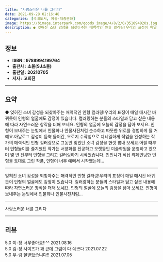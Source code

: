 ```yaml
---
title: "사랑스러운 너를 그리다"
date: 2021-09-28 02:16:48
categories: [국내도서, 예술-대중문화]
image: https://bimage.interpark.com/goods_image/4/8/2/0/351894820s.jpg
description: ● 잊혀진 소녀 감성을 되찾아주는 매력적인 인형 컬러링!우리의 표정이 매일 매시간 바뀌듯이 인형의 얼굴에도 감정이 있습니다. 컬러링하는 분들의 스타일과 담고 싶은 내용에 따라 자연스러운 창작을 더해 보세요. 인형의 얼굴에 오늘의 감정을 담아 보세요. 인형이 보내주는 눈빛에서 인물화나
---
```


## **정보**

- **ISBN : 9788994199764**
- **출판사 : 소울(SJ소울)**
- **출판일 : 20210705**
- **저자 : 고희진**

------



## **요약**

●  잊혀진 소녀 감성을 되찾아주는 매력적인 인형 컬러링!우리의 표정이 매일 매시간 바뀌듯이 인형의 얼굴에도 감정이 있습니다. 컬러링하는 분들의 스타일과 담고 싶은 내용에 따라 자연스러운 창작을 더해 보세요. 인형의 얼굴에 오늘의 감정을 담아 보세요. 인형이 보내주는 눈빛에서 인물화나 인물사진처럼 순수하고 따뜻한 위로를 경험하게 될 거예요.아날로그 감성이 듬뿍 들어간, 오로지 수작업으로 디테일하게 작업을 완성하는 작가의 매력적인 인형 컬러링으로 그동안 잊었던 소녀 감성을 한껏 뽐내 보세요.어릴 때부터 인형놀이를 즐겨했던 작가는 서양화를 전공하고 오랫동안 미술학원을 운영하고 있으며 몇 년 전부터 인형을 그리고 컬러링하기 시작했습니다. 친언니가 직접 리페인팅한 인형을 토대로 그린 작품, 인형이 너무 예뻐서 시작했는데...

------

잊혀진 소녀 감성을 되찾아주는 매력적인 인형 컬러링!우리의 표정이 매일 매시간 바뀌듯이 인형의 얼굴에도 감정이 있습니다. 컬러링하는 분들의 스타일과 담고 싶은 내용에 따라 자연스러운 창작을 더해 보세요. 인형의 얼굴에 오늘의 감정을 담아 보세요. 인형이 보내주는 눈빛에서 인물화나 인물사진처럼... 

------


사랑스러운 너를 그리다 

------


## **리뷰** 

5.0 이-정 너무좋아요!!^^ 2021.08.16 <br/>5.0 김-정 사이즈가 꽤 큰데 그림이 다 예쁘다 2021.07.22 <br/>5.0 우-림 잘받았습니다!! 2021.07.05 <br/>